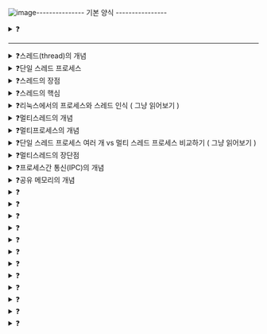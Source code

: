 ![image](https://github.com/user-attachments/assets/aed212f4-704a-485d-be1c-13d1b9c84256)--------------- 기본 양식 ----------------

<details>
<summary>❓</summary>

>""

</details>

------------------------------------------

<details>
<summary>❓스레드(thread)의 개념</summary>

>"스레드(thread)는 프로세스를 구성하는 실행의 흐름 단위이다. 하나의 프로세스는 여러 개의 스레드를 가질 수 있다. 스레드를 통해 하나의 프로세스에서 여러 부분 동시 실행 가능"
![image](https://github.com/user-attachments/assets/3e4c161f-5c1f-420a-9574-1eb6dcfcb516)

</details>

<details>
<summary>❓단일 스레드 프로세스</summary>

>"모든 프로세스가 하나의 실행 흐름을 가지고, 한 번에 하나의 부분만 실행되는 프로세"
![image](https://github.com/user-attachments/assets/45ad6b28-6b26-4cec-9f2a-1fab0e890883)

</details>

<details>
<summary>❓스레드의 장점</summary>

>"스레드의 도입으로 하나의 프로세스가 한 번에 여러 일을 동시에 처리할 수 있게 되었다. 즉, 프로세스를 구성하는 여러 명령어들을 동시에 실행할 수 있게 되었다."
![image](https://github.com/user-attachments/assets/6f6e3c25-fc72-4e93-8658-10f34e4cc7a2)

</details>

<details>
<summary>❓스레드의 핵심</summary>

>"스레드들은 실행에 필요한 최소한의 정보(프로그램 카운터를 비롯한 레지스터, 스택)만을 유지한 채 프로세스 자원을 공유하면서 실행된다."
![image](https://github.com/user-attachments/assets/afb49f79-f073-478c-80fa-da0848db58e9)

</details>

<details>
<summary>❓리눅스에서의 프로세스와 스레드 인식 ( 그냥 읽어보기 )</summary>

>"리눅스에서는 프로세스와 스레드를 구분 짓지 않고 둘 다 실행의 문맥(context of execution)이라는 점에서 동등하게 간주한다. 통일해서 task로 명명한다."

</details>

<details>
<summary>❓멀티스레드의 개념</summary>

>"하나의 프로세스를 여러 스레드로 동시에 실행하는 것을 말한다."
![image](https://github.com/user-attachments/assets/6f6e3c25-fc72-4e93-8658-10f34e4cc7a2)

</details>

<details>
<summary>❓멀티프로세스의 개념</summary>

>"여러 프로세스를 동시에 실행하는 것을 말한다."

</details>

<details>
<summary>❓단일 스레드 프로세스 여러 개 vs 멀티 스레드 프로세스 비교하기 ( 그냥 읽어보기 ) </summary>

>"프로세스끼리는 자원을 공유하지 않지만, 스레드끼리는 같은 프로세스 내의 자원을 공유한다.
>![image](https://github.com/user-attachments/assets/4599f50a-7aa1-457f-a1d2-c3cdd3fb095f)
>![image](https://github.com/user-attachments/assets/e60c4544-b323-4475-b753-8f9ef797a958)
>![image](https://github.com/user-attachments/assets/e2f67e15-9004-485f-b18d-f4e2494ba7f6)


"

</details>

<details>
<summary>❓멀티스레드의 장단점</summary>

>"프로세스의 자원을 공유해서 협력과 통신에는 유리하지만, 하나의 프로세스에 문제가 생기면 프로세스 전체에 문제로 번질 수 있다."
![image](https://github.com/user-attachments/assets/eb212ca0-05fd-47e4-b83a-8318371c6425)

</details>

<details>
<summary>❓프로세스간 통신(IPC)의 개념</summary>

>"프로세스 간 자원을 공유하고 데이터를 주고받는 것"
>![image](https://github.com/user-attachments/assets/81941ebe-8e6f-4a1e-99ed-68add593fb9a)


</details>

<details>
<summary>❓공유 메모리의 개념</summary>

>"프로세스들이 공유할 수 있는 메모리의 영역을 말한다."

</details>

<details>
<summary>❓</summary>

>""

</details>

<details>
<summary>❓</summary>

>""

</details>

<details>
<summary>❓</summary>

>""

</details>

<details>
<summary>❓</summary>

>""

</details>

<details>
<summary>❓</summary>

>""

</details>

<details>
<summary>❓</summary>

>""

</details>

<details>
<summary>❓</summary>

>""

</details>

<details>
<summary>❓</summary>

>""

</details>

<details>
<summary>❓</summary>

>""

</details>

<details>
<summary>❓</summary>

>""

</details>

<details>
<summary>❓</summary>

>""

</details>

<details>
<summary>❓</summary>

>""

</details>
